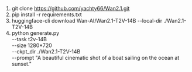 1. git clone https://github.com/yachty66/Wan2.1.git
2. pip install -r requirements.txt
3. huggingface-cli download Wan-AI/Wan2.1-T2V-14B --local-dir ./Wan2.1-T2V-14B
4. python generate.py \
 --task t2v-14B \
 --size 1280*720 \
 --ckpt_dir ./Wan2.1-T2V-14B \
 --prompt "A beautiful cinematic shot of a boat sailing on the ocean at sunset."

